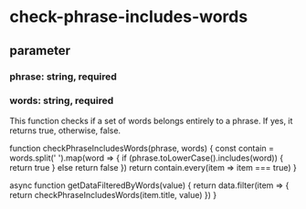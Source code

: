 # check-phrase-includes-words

## parameter
### phrase: string, required
### words: string, required

This function checks if a set of words belongs entirely to a phrase. If yes, it returns true, otherwise, false.

function checkPhraseIncludesWords(phrase, words) {
  const contain = words.split(' ').map(word => {
    if (phrase.toLowerCase().includes(word)) {
      return true
    } else return false
  })
  return contain.every(item => item === true)
}

async function getDataFilteredByWords(value) {
  return data.filter(item => {
    return checkPhraseIncludesWords(item.title, value)
  })
}
